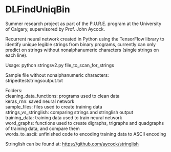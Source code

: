# DLFindUniqBin

Summer research project as part of the P.U.R.E. program at the University of Calgary, supervisored by Prof. John Aycock.

Recurrent neural network created in Python using the TensorFlow library to identify unique legible strings from binary programs, currently can only predict on strings without nonalphanumeric characters (single strings on each line). 

Usage: python stringsv2.py file_to_scan_for_strings

Sample file without nonalphanumeric characters: stripedteststringsoutput.txt

Folders: <br />
cleaning_data_functions: programs used to clean data <br />
keras_rnn: saved neural network <br />
sample_files: files used to create training data <br />
strings_vs_stringlish: comparing strings and stringlish output <br />
training_data: training data used to train neural network <br />
word_graphs: functions used to create digraphs, trigraphs and quadgraphs of training data, and compare them <br />
words_to_ascii: unfinished code to encoding training data to ASCII encoding <br />

Stringlish can be found at: https://github.com/aycock/stringlish
